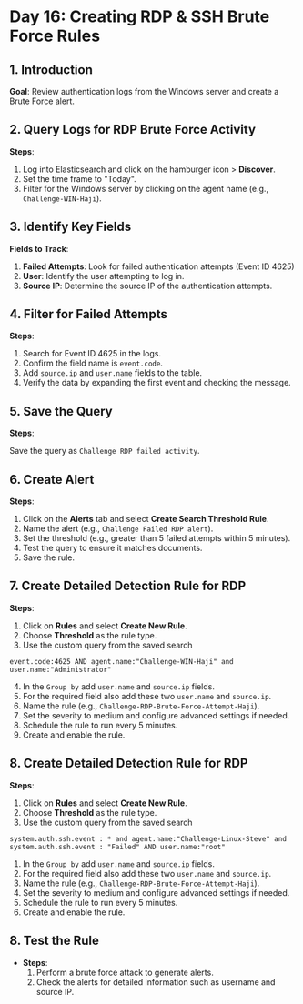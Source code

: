 # Day 16: Creating RDP & SSH Brute Force Rules
## 1. Introduction

**Goal**: Review authentication logs from the Windows server and create a Brute Force alert.

## 2. Query Logs for RDP Brute Force Activity

**Steps**:

1. Log into Elasticsearch and click on the hamburger icon > **Discover**.
2. Set the time frame to "Today".
3. Filter for the Windows server by clicking on the agent name (e.g., `Challenge-WIN-Haji`).

## 3. Identify Key Fields

**Fields to Track**:

1. **Failed Attempts**: Look for failed authentication attempts (Event ID 4625)
2. **User**: Identify the user attempting to log in.
3. **Source IP**: Determine the source IP of the authentication attempts.

## 4. Filter for Failed Attempts

**Steps**:

1. Search for Event ID 4625 in the logs.
2. Confirm the field name is `event.code`.
3. Add `source.ip` and `user.name` fields to the table.
4. Verify the data by expanding the first event and checking the message.

## 5. Save the Query

**Steps**:

Save the query as `Challenge RDP failed activity`.

## 6. Create Alert

**Steps**:

1. Click on the **Alerts** tab and select **Create Search Threshold Rule**.
2. Name the alert (e.g., `Challenge Failed RDP alert`).
3. Set the threshold (e.g., greater than 5 failed attempts within 5 minutes).
4. Test the query to ensure it matches documents.
5. Save the rule.

## 7. Create Detailed Detection Rule for RDP

**Steps**:

1. Click on **Rules** and select **Create New Rule**.
2. Choose **Threshold** as the rule type.
3. Use the custom query from the saved search

```
event.code:4625 AND agent.name:"Challenge-WIN-Haji" and user.name:"Administrator" 
```

4. In the `Group by` add `user.name` and `source.ip` fields.
5. For the required field also add these two `user.name` and `source.ip`.
6. Name the rule (e.g., `Challenge-RDP-Brute-Force-Attempt-Haji`).
7. Set the severity to medium and configure advanced settings if needed.
8. Schedule the rule to run every 5 minutes.
9. Create and enable the rule.

## 8. Create Detailed Detection Rule for RDP

**Steps**:

1. Click on **Rules** and select **Create New Rule**.
2. Choose **Threshold** as the rule type.
3. Use the custom query from the saved search

```
system.auth.ssh.event : * and agent.name:"Challenge-Linux-Steve" and system.auth.ssh.event : "Failed" AND user.name:"root" 
```

1. In the `Group by` add `user.name` and `source.ip` fields.
2. For the required field also add these two `user.name` and `source.ip`.
3. Name the rule (e.g., `Challenge-RDP-Brute-Force-Attempt-Haji`).
4. Set the severity to medium and configure advanced settings if needed.
5. Schedule the rule to run every 5 minutes.
6. Create and enable the rule.

## 8. Test the Rule

- **Steps**:
    1. Perform a brute force attack to generate alerts.
    2. Check the alerts for detailed information such as username and source IP.